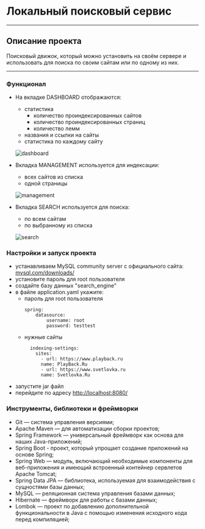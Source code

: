 # Локальный поисковый сервис
___
## Описание проекта

Поисковый движок, который можно установить на своём сервере и использовать для поиска по своим сайтам или по одному из них.

___

### Функционал

* На вкладке DASHBOARD отображаются:
    - статистика
      - количество проиндексированных сайтов
      - количество проиндексированных страниц
      - количество лемм
    - названия и ссылки на сайты
    - статистика по каждому сайту

    ![dashboard](https://gitlab.skillbox.ru/aleksei_abramenko/java_basics/-/blob/master/SearchEngine/src/main/resources/pictures/dashboard.png)
* Вкладка MANAGEMENT используется для индексации:
    - всех сайтов из списка
    - одной страницы
  
    ![management](C:\Users\abori\IdeaProjects\java_basics\SearchEngine\src\main\resources\pictures\management.png)
* Вкладка SEARCH используется для поиска:
    - по всем сайтам
    - по выбранному из списка

    ![search](C:\Users\abori\IdeaProjects\java_basics\SearchEngine\src\main\resources\pictures\search.png)

### Настройки и запуск проекта
- устанавливаем MySQL community server с официального сайта: [mysql.com/downloads/](https://www.mysql.com/downloads/)
- установите пароль для root пользователя
- создайте базу данных "search_engine"
- в файле application.yaml укажите:
  - пароль для root пользователя
      ````
      spring:
          datasource:
              username: root
              password: testtest
      ````
  - нужные сайты
    ````
      indexing-settings:
        sites:
          - url: https://www.playback.ru
          name: PlayBack.Ru
          - url: https://www.svetlovka.ru
          name: Svetlovka.Ru
      ````
- запустите jar файл
- перейдите по адресу [http://localhost:8080/](http://localhost:8080/)

### Инструменты, библиотеки и фреймворки
- Git — система управления версиями;
- Apache Maven — для автоматизации сборки проектов;
- Spring Framework — универсальный фреймворк как основа для наших Java-приложений;
- Spring Boot - проект, который упрощает создание приложений на основе Spring;
- Spring Web — модуль, включающий необходимые компоненты для веб-приложения и имеющий 
  встроенный контейнер сервлетов Apache Tomcat;
- Spring Data JPA — библиотека, используемая для взаимодействия с сущностями базы данных;
- MySQL — реляционная система управления базами данных;
- Hibernate — фреймворк для работы с базами данных;
- Lombok — проект по добавлению дополнительной функциональности в Java c помощью 
  изменения исходного кода перед компиляцией;
